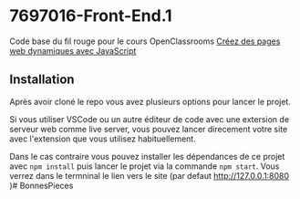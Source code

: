 # 7697016-Front-End.1

Code base du fil rouge pour le cours OpenClassrooms [Créez des pages web dynamiques avec JavaScript](https://openclassrooms.com/fr/courses/7697016-creez-des-pages-web-dynamiques-avec-javascript)

## Installation

Après avoir cloné le repo vous avez plusieurs options pour lancer le projet. 

Si vous utiliser VSCode ou un autre éditeur de code avec une extersion de serveur web comme live server, vous pouvez lancer direcement votre site avec l'extension que vous utilisez habituellement. 

Dans le cas contraire vous pouvez installer les dépendances de ce projet avec `npm install` puis lancer le projet via la commande `npm start`. Vous verrez dans le termninal le lien vers le site (par defaut http://127.0.0.1:8080 )# BonnesPieces
